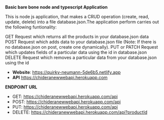 **Basic bare bone node and typescript Application**

This is node js application, that makes a CRUD operation (create, read, update, delete) into a file database.json.The application perform carries out the following funtionality:

GET Request which returns all the products in your database.json data
POST Request which adds data to your database.json file (Note: If there is no database.json on post, create one dynamically).
PUT or PATCH Request which updates fields of a particular data using the id in database.json
DELETE Request which removes a particular data from your database.json using the id
- **Website**: https://quirky-neumann-5de6b5.netlify.app
- **API** https://chideranewwebapi.herokuapp.com

**ENDPOINT URL**

- GET: https://chideranewwebapi.herokuapp.com/api
- POST: https://chideranewwebapi.herokuapp.com/api
- PUT: https://chideranewwebapi.herokuapp.com/api
- DELETE: https://chideranewwebapi.herokuapp.com/api?productId
